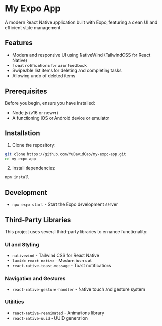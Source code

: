 # My Expo App

A modern React Native application built with Expo, featuring a clean UI and efficient state management.

## Features

- Modern and responsive UI using NativeWind (TailwindCSS for React Native)
- Toast notifications for user feedback
- Swipeable list items for deleting and completing tasks
- Allowing undo of deleted items

## Prerequisites

Before you begin, ensure you have installed:

- Node.js (v16 or newer)
- A functioning iOS or Android device or emulator

## Installation

1. Clone the repository:

```bash
git clone https://github.com/YuDavidCao/my-expo-app.git
cd my-expo-app
```

2. Install dependencies:

```bash
npm install
```

## Development

- `npx expo start` - Start the Expo development server

## Third-Party Libraries

This project uses several third-party libraries to enhance functionality:

### UI and Styling

- `nativewind` - Tailwind CSS for React Native
- `lucide-react-native` - Modern icon set
- `react-native-toast-message` - Toast notifications

### Navigation and Gestures

- `react-native-gesture-handler` - Native touch and gesture system

### Utilities

- `react-native-reanimated` - Animations library
- `react-native-uuid` - UUID generation
